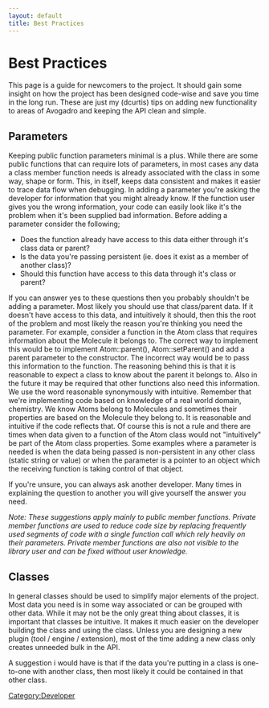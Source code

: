 ```yaml
---
layout: default
title: Best Practices
---
```


# Best Practices

This page is a guide for newcomers to the project. It should gain some insight on how the project has been designed code-wise and save you time in the long run. These are just my (dcurtis) tips on adding new functionality to areas of Avogadro and keeping the API clean and simple.

Parameters
----------

Keeping public function parameters minimal is a plus. While there are some public functions that can require lots of parameters, in most cases any data a class member function needs is already associated with the class in some way, shape or form. This, in itself, keeps data consistent and makes it easier to trace data flow when debugging. In adding a parameter you're asking the developer for information that you might already know. If the function user gives you the wrong information, your code can easily look like it's the problem when it's been supplied bad information. Before adding a parameter consider the following;

-   Does the function already have access to this data either through it's class data or parent?
-   Is the data you're passing persistent (ie. does it exist as a member of another class)?
-   Should this function have access to this data through it's class or parent?

If you can answer yes to these questions then you probably shouldn't be adding a parameter. Most likely you should use that class/parent data. If it doesn't have access to this data, and intuitively it should, then this the root of the problem and most likely the reason you're thinking you need the parameter. For example, consider a function in the Atom class that requires information about the Molecule it belongs to. The correct way to implement this would be to implement Atom::parent(), Atom::setParent() and add a parent parameter to the constructor. The incorrect way would be to pass this information to the function. The reasoning behind this is that it is reasonable to expect a class to know about the parent it belongs to. Also in the future it may be required that other functions also need this information. We use the word reasonable synonymously with intuitive. Remember that we're implementing code based on knowledge of a real world domain, chemistry. We know Atoms belong to Molecules and sometimes their properties are based on the Molecule they belong to. It is reasonable and intuitive if the code reflects that. Of course this is not a rule and there are times when data given to a function of the Atom class would not "intuitively" be part of the Atom class properties. Some examples where a parameter is needed is when the data being passed is non-persistent in any other class (static string or value) or when the parameter is a pointer to an object which the receiving function is taking control of that object.

If you're unsure, you can always ask another developer. Many times in explaining the question to another you will give yourself the answer you need.

*Note: These suggestions apply mainly to public member functions. Private member functions are used to reduce code size by replacing frequently used segments of code with a single function call which rely heavily on their parameters. Private member functions are also not visible to the library user and can be fixed without user knowledge.*

Classes
-------

In general classes should be used to simplify major elements of the project. Most data you need is in some way associated or can be grouped with other data. While it may not be the only great thing about classes, it is important that classes be intuitive. It makes it much easier on the developer building the class and using the class. Unless you are designing a new plugin (tool / engine / extension), most of the time adding a new class only creates unneeded bulk in the API.

A suggestion i would have is that if the data you're putting in a class is one-to-one with another class, then most likely it could be contained in that other class.

<Category:Developer>

